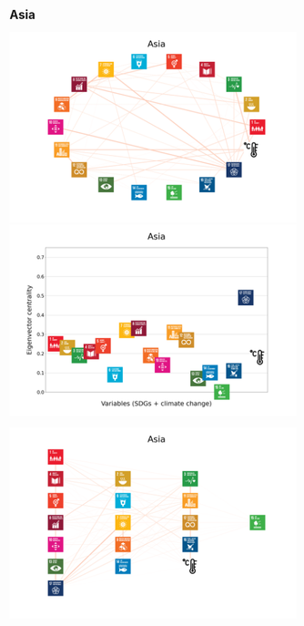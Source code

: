 ## Asia

<img src="Asia_circular_network_logos.png">
<img src="Asia_eigenvector_centrality.png">
<br>
<br>
<img src="Asia_multipartite_network_logos_cluster.png">
